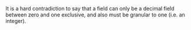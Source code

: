 It is a hard contradiction to say that a field can only be a decimal field between zero and one exclusive, and also must
be granular to one (i.e. an integer).
